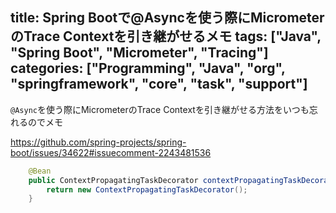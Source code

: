 title: Spring Bootで@Asyncを使う際にMicrometerのTrace Contextを引き継がせるメモ
tags: ["Java", "Spring Boot", "Micrometer", "Tracing"]
categories: ["Programming", "Java", "org", "springframework", "core", "task", "support"]
---

`@Async`を使う際にMicrometerのTrace Contextを引き継がせる方法をいつも忘れるのでメモ

https://github.com/spring-projects/spring-boot/issues/34622#issuecomment-2243481536

```java
	@Bean
	public ContextPropagatingTaskDecorator contextPropagatingTaskDecorator() {
		return new ContextPropagatingTaskDecorator();
	}
```